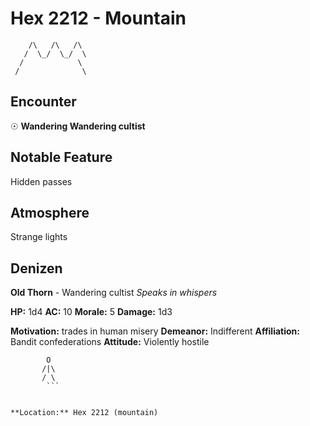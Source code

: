 # Hex 2212 - Mountain
```
    /\   /\   /\
   /  \_/  \_/  \
  /            \
 /              \
```

## Encounter

☉ **Wandering Wandering cultist**

## Notable Feature

Hidden passes

## Atmosphere

Strange lights

## Denizen

**Old Thorn** - Wandering cultist
*Speaks in whispers*

**HP:** 1d4 **AC:** 10 **Morale:** 5
**Damage:** 1d3

**Motivation:** trades in human misery
**Demeanor:** Indifferent
**Affiliation:** Bandit confederations
**Attitude:** Violently hostile

```
        O
       /|\
       / \
        ```


**Location:** Hex 2212 (mountain)
